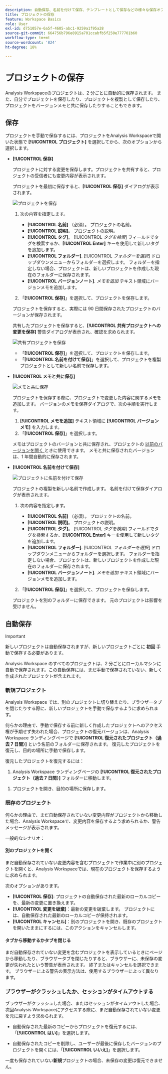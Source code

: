 ```yaml
---
description: 自動保存、名前を付けて保存、テンプレートとして保存などの様々な保存オプションおよび以前のバージョンの開き方について説明します。
title: プロジェクトの保存
feature: Workspace Basics
role: User
exl-id: d751057e-6a5f-4605-abc1-9259a1f95a28
source-git-commit: 664756b796e8915a701ccabfb5f250e777701b60
workflow-type: tm+mt
source-wordcount: '824'
ht-degree: 18%

---
```


# プロジェクトの保存

Analysis Workspaceのプロジェクトは、2 分ごとに自動的に保存されます。 また、自分でプロジェクトを保存したり、プロジェクトを複製として保存したり、プロジェクトをバージョンメモと共に保存したりすることもできます。

## 保存

プロジェクトを手動で保存するには、プロジェクトをAnalysis Workspaceで開いた状態で **[!UICONTROL プロジェクト]** を選択してから、次のオプションから選択します。

* **[!UICONTROL 保存]**

  プロジェクトに対する変更を保存します。プロジェクトを共有すると、プロジェクトの受信者にも変更内容が表示されます。

  プロジェクトを最初に保存すると、**[!UICONTROL 保存]** ダイアログが表示されます。

  ![ プロジェクトを保存 ](assets/save-project.png)

   1. 次の内容を指定します。

      * **[!UICONTROL 名前]** （必須）。 プロジェクトの名前。
      * **[!UICONTROL 説明]**。 プロジェクトの説明。
      * **[!UICONTROL タグ]**。 [!UICONTROL *タグを検索*] フィールドでタグを検索するか、**[!UICONTROL Enter]** キーを使用して新しいタグを追加します。
      * **[!UICONTROL フォルダー]**. [!UICONTROL *フォルダーを選択*] ドロップダウンメニューからフォルダーを選択します。 フォルダーを指定しない場合、プロジェクトは、新しいプロジェクトを作成した現在のフォルダーに保存されます。
      * **[!UICONTROL バージョンノート]**. *メモを追加* テキスト領域にバージョンメモを追加します。

   1. 「**[!UICONTROL 保存]**」を選択して、プロジェクトを保存します。

  プロジェクトを保存すると、実際には 90 日間保存されたプロジェクトのバージョンが保存されます。

  共有したプロジェクトを保存すると、**[!UICONTROL 共有プロジェクトへの変更を保存]** 警告ダイアログが表示され、確認を求められます。

  ![ 共有プロジェクトを保存 ](assets/save-project-shared.png)

   * 「**[!UICONTROL 保存]**」を選択して、プロジェクトを保存します。
   * 「**[!UICONTROL 名前を付けて保存]**」を選択して、プロジェクトを複製プロジェクトとして新しい名前で保存します。


* **[!UICONTROL メモと共に保存]**

  ![メモと共に保存](assets/save-version-notes.png)

  プロジェクトを保存する際に、プロジェクトで変更した内容に関するメモを追加します。 バージョンのメモを保存ダイアログで、次の手順を実行します。

   1. **[!UICONTROL メモを追加]** テキスト領域に **[!UICONTROL バージョンメモ]** を入力します。
   1. 「**[!UICONTROL 保存]**」を選択します。

  メモはプロジェクトのバージョンと共に保存され、プロジェクトの [ 以前のバージョンを開く ](open-projects.md#open-previous-version) ときに使用できます。 メモと共に保存されたバージョンは、1 年間自動的に保存されます。

* **[!UICONTROL 名前を付けて保存]**

  ![ プロジェクトに名前を付けて保存 ](assets/save-project-as.png)

  プロジェクトの複製を新しい名前で作成します。 名前を付けて保存ダイアログが表示されます。

   1. 次の内容を指定します。

      * **[!UICONTROL 名前]** （必須）。 プロジェクトの名前。
      * **[!UICONTROL 説明]**。 プロジェクトの説明。
      * **[!UICONTROL タグ]**。 [!UICONTROL *タグを検索*] フィールドでタグを検索するか、**[!UICONTROL Enter]** キーを使用して新しいタグを追加します。
      * **[!UICONTROL フォルダー]**. [!UICONTROL *フォルダーを選択*] ドロップダウンメニューからフォルダーを選択します。 フォルダーを指定しない場合、プロジェクトは、新しいプロジェクトを作成した現在のフォルダーに保存されます。
      * **[!UICONTROL バージョンノート]**. *メモを追加* テキスト領域にバージョンメモを追加します。

   1. 「**[!UICONTROL 保存]**」を選択して、プロジェクトを保存します。

  プロジェクトを別のフォルダーに保存できます。 元のプロジェクトは影響を受けません。


<!-- Cannot find this option in CJA 
| **[!UICONTROL Save as template]** | Save your project as a [custom template](https://experienceleague.adobe.com/docs/analytics/analyze/analysis-workspace/build-workspace-project/starter-projects.html) that becomes available to your organization under **[!UICONTROL Project > New]** | 
-->

## 自動保存


>[!IMPORTANT]
>
>新しいプロジェクトは自動保存されますが、新しいプロジェクトごとに **初回** 手動で保存する必要があります。
>

Analysis Workspace のすべてのプロジェクトは、2 分ごとにローカルマシンに自動で保存されます。この自動保存には、まだ手動で保存されていない、新しく作成されたプロジェクトが含まれます。

### 新規プロジェクト

Analysis Workspace では、別のプロジェクトに切り替えたり、ブラウザータブを閉じたりする際に、新しいプロジェクトを手動で保存するように求められます。

何らかの理由で、手動で保存する前に新しく作成したプロジェクトへのアクセス権が予期せず失われた場合、プロジェクトの復元バージョンは、Analysis Workspace ランディングページで **[!UICONTROL 復元されたプロジェクト（過去 7 日間）]** という名前のフォルダーに保存されます。 復元したプロジェクトを復元し、目的の場所に手動で保存します。

復元したプロジェクトを復元するには：

1. Analysis Workspace ランディングページの **[!UICONTROL 復元されたプロジェクト（過去 7 日間）]** フォルダーに移動します。

<!-- 
     ![The list of folders highlighting the Recovered Project folder.](assets/recovered-folder.png)
  -->

1. プロジェクトを開き、目的の場所に保存します。


### 既存のプロジェクト

何らかの理由で、まだ自動保存されていない変更内容がプロジェクトから移動した場合、Analysis Workspaceで、変更内容を保存するよう求められるか、警告メッセージが表示されます。


一般的なシナリオ：

#### 別のプロジェクトを開く

まだ自動保存されていない変更内容を含むプロジェクトで作業中に別のプロジェクトを開くと、Analysis Workspaceでは、現在のプロジェクトを保存するように求められます。

次のオプションがあります。

* **[!UICONTROL 保存]**: プロジェクトの自動保存された最新のローカルコピーを、最新の変更に置き換えます。
* **[!UICONTROL 変更を破棄]**：最新の変更を破棄します。 プロジェクトには、自動保存された最新のローカルコピーが保持されます。
* **[!UICONTROL キャンセル]**：別のプロジェクトを開き、既存のプロジェクトを開いたままにするには、このアクションをキャンセルします。

<!-- ![Click Save to save changes to a project.](assets/existing-save.png) -->

#### タブから移動するかタブを閉じる

まだ自動保存されていない変更を含むプロジェクトを表示しているときにページから移動したり、ブラウザータブを閉じたりすると、ブラウザーに、未保存の変更が失われたという警告が表示されます。 終了またはキャンセルを選択できます。 ブラウザーによる警告の表示方法は、使用するブラウザーによって異なります。


### ブラウザーがクラッシュしたか、セッションがタイムアウトする

ブラウザーがクラッシュした場合、またはセッションがタイムアウトした場合、次回Analysis Workspaceにアクセスする際に、まだ自動保存されていない変更を元に戻すよう求められます。

* 自動保存された最新のコピーからプロジェクトを復元するには、「**[!UICONTROL はい]**」を選択します。

* 自動保存されたコピーを削除し、ユーザーが最後に保存したバージョンのプロジェクトを開くには、「**[!UICONTROL いいえ]**」を選択します。

<!--![The Project Recovery dialog box.](assets/project-recovery.png)-->



一度も保存されていない&#x200B;**新規**&#x200B;プロジェクトの場合、未保存の変更は復元できません。


<!-- Shouldn't this belong to another page?  Moved it to a new open projects page


## Open previously saved version

To open a previously saved version of a project:

1. Select **[!UICONTROL Open previous version]** from the **[!UICONTROL Project]** menu.

   ![The Previously saved project versions list and options to show All versions or Only versions with notes.](assets/open-previously-saved.png)

1. Review the list of previous versions available. You can switch between **[!UICONTROL All versions]** and **[!UICONTROL Only versions with notes]**.

   For each version, the list shows a timestamp
   [!UICONTROL Timestamp] and [!UICONTROL Editor] are shown, in addition to [!UICONTROL Notes] if they were added when the [!UICONTROL Editor] saved. Versions without notes are stored for 90 days; versions with notes are stored for 1 year.
1. Select a previous version and click **[!UICONTROL Load]**.
   The previous version then loads with a notification. The previous version does not become the current saved version of your project until you click **[!UICONTROL Save]**. If you navigate away from the loaded version, when you return, you will see the last saved version of the project.

-->
